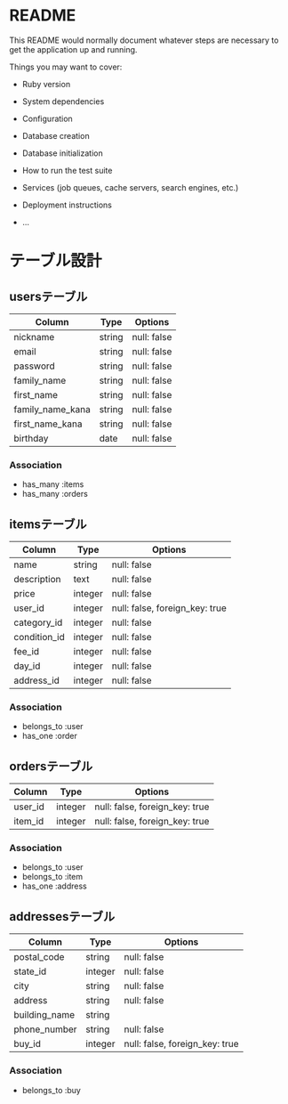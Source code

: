 # README

This README would normally document whatever steps are necessary to get the
application up and running.

Things you may want to cover:

* Ruby version

* System dependencies

* Configuration

* Database creation

* Database initialization

* How to run the test suite

* Services (job queues, cache servers, search engines, etc.)

* Deployment instructions

* ...

# テーブル設計

## usersテーブル

| Column           | Type   | Options     |
| ---------------- | ------ | ----------- |
| nickname         | string | null: false |
| email            | string | null: false |
| password         | string | null: false |
| family_name      | string | null: false |
| first_name       | string | null: false |
| family_name_kana | string | null: false |
| first_name_kana  | string | null: false |
| birthday         | date   | null: false |

### Association
- has_many :items
- has_many :orders

## itemsテーブル

| Column       | Type    | Options                        |
| -----------  | ------- | ------------------------------ | 
| name         | string  | null: false                    |
| description  | text    | null: false                    |
| price        | integer | null: false                    |
| user_id      | integer | null: false, foreign_key: true |
| category_id  | integer | null: false                    |
| condition_id | integer | null: false                    |
| fee_id       | integer | null: false                    |
| day_id       | integer | null: false                    |
| address_id   | integer | null: false                    |

### Association
- belongs_to :user
- has_one :order

## ordersテーブル

| Column  | Type    | Options                        |
| ------- | ------- | ------------------------------ |
| user_id | integer | null: false, foreign_key: true |
| item_id | integer | null: false, foreign_key: true |

### Association
- belongs_to :user
- belongs_to :item
- has_one :address

## addressesテーブル

| Column        | Type    | Options                        |
| ------------- | ------- | ------------------------------ |
| postal_code   | string  | null: false                    |
| state_id      | integer | null: false                    |
| city          | string  | null: false                    |
| address       | string  | null: false                    |
| building_name | string  |                                |
| phone_number  | string  | null: false                    |
| buy_id        | integer | null: false, foreign_key: true |

### Association
- belongs_to :buy